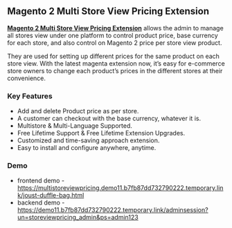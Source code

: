<body>
	<main>
		<div class="content-wrapper">
			<div class="content-inner">
				<h2>Magento 2 Multi Store View Pricing Extension</h2>
				<p><strong><a href="https://www.mageants.com/multi-store-view-pricing-for-magento-2.html">Magento 2 Multi Store View Pricing Extension</a></strong> allows the admin to manage all stores view under one platform to control product price, base currency for each store, and also control on Magento 2 price per store view product.</p>
				<p>They are used for setting up different prices for the same product on each store view. With the latest magenta extension now, it’s easy for e-commerce store owners to change each product’s prices in the different stores at their convenience.</p>
				<div class="features-wrapper">
					<h3>Key Features</h3>
					<ul>
						<li>Add and delete Product price as per store.</li>
						<li>A customer can checkout with the base currency, whatever it is.</li>
						<li>Multistore & Multi-Language Supported.</li>
						<li>Free Lifetime Support & Free Lifetime Extension Upgrades.</li>
						<li>Customized and time-saving approach extension.</li>
            <li>Easy to install and configure anywhere, anytime.</li>
					</ul>
				</div>
				<div class="more-features">
					<h3>Demo</h3>
					<ul>
						<li>frontend demo - <a href="https://multistoreviewpricing.demo11.b7fb87dd732790222.temporary.link/joust-duffle-bag.html">https://multistoreviewpricing.demo11.b7fb87dd732790222.temporary.link/joust-duffle-bag.html</a></li>
						<li>backend demo - <a href="https://demo11.b7fb87dd732790222.temporary.link/adminsession?un=storeviewpricing_admin&ps=admin123">https://demo11.b7fb87dd732790222.temporary.link/adminsession?un=storeviewpricing_admin&ps=admin123</a></li>
					</ul>
				</div>
			</div>
		</div>
	</main>
</body>

